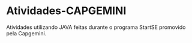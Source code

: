 # Atividades-CAPGEMINI
Atividades utilizando JAVA feitas durante o programa StartSE promovido pela Capgemini.
